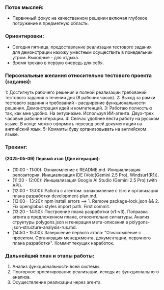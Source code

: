 ### Поток мыслей:
- Первичный фокус на качественном решении включая глубокое погружение в предметную область.

### Ориентировки:
- Сегодня пятница, предоставление реализации тестового задания для демонстрации нахожу уместным осуществить в понедельник утром. Выходные - для отдыха.
- Время трекаю в первую очередь для себя.

### Персональные желания относительно тестового проекта (задания):
1: Достигнуть рабочего решения и полной реализации требований тестового задания в течении дня (8 рабочих часов).
2: Выход за рамки тестового задания и требований - расширение функциональности решения. Демонстрация идей и компетенций.
3: Работаю полностью так, как мне удобно. На энтузиазме. Используя ИИ-агента. Двух-трех часовые рабочие итерации.
4: Сейчас удобнее вести работу на русском языке. В конце можно оформить перевод всей документации на английский язык.
5: Коммиты буду организовывать на английском языке.

### Трекинг:

#### (2025-05-09) Первый этап (Две итерации):
- (10:00 - 11:00): Ознакомление с README.md. Инициализация репозитория. Инициализация IDE (Void(Gemini 2.5 Pro), Windsurf(R1)).
- (11:30 - 12:00): Инициализация Google AI Studio (Gemini 2.5 Pro) (with API).
- (12:00 - 13:00): Работа с агентом: ознакомление с /src и организация плана разработки development-plan.md.
- (13:00 - 13:20): npm install errors --> 1. Remove package-lock.json && 2. Fix openglobus styles import path. First commit.
- (13:20 - 14:50): Построение плана разработки (v1-v3). Поправка агента в предложенном плане, относительно сигнатуры.
                Анализ структуры polygons.json и генерация мета-описания в polygons-json-structure-analysis-rus.md.
- (14:50 - 15:00): Завершение первого этапа: "Ознакомление с проектом. Организация менеджмента, документации, первчного плана разработки". 
                Коммит текущих наработок.

### Дальнейший план и этапы работы:
1. Анализ функциональности всей системы. 
2. Повторное проектирование реализации, исходя из функционального анализа.
3. Осуществление реализации через агента.